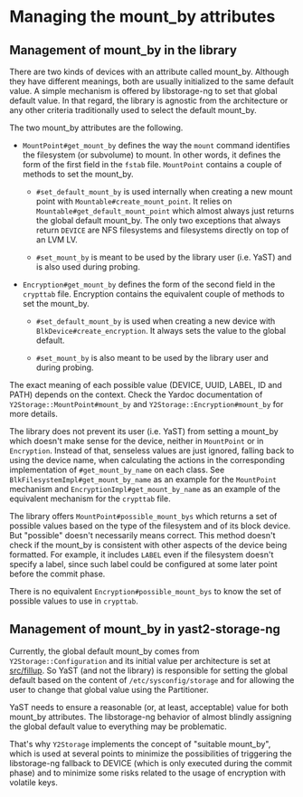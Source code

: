 # Managing the mount_by attributes

## Management of mount_by in the library

There are two kinds of devices with an attribute called mount_by. Although they
have different meanings, both are usually initialized to the same default value.
A simple mechanism is offered by libstorage-ng to set that global default
value. In that regard, the library is agnostic from the architecture or any
other criteria traditionally used to select the default mount_by.

The two mount_by attributes are the following.

* `MountPoint#get_mount_by` defines the way the `mount` command identifies the
  filesystem (or subvolume) to mount. In other words, it defines the form of the
  first field in the `fstab` file. `MountPoint` contains a couple of methods to
  set the mount_by.

  * `#set_default_mount_by` is used internally when creating a new mount point
    with `Mountable#create_mount_point`. It relies on
    `Mountable#get_default_mount_point` which almost always just returns the
    global default mount_by. The only two exceptions that always return `DEVICE`
    are NFS filesystems and filesystems directly on top of an LVM LV.

  * `#set_mount_by` is meant to be used by the library user (i.e. YaST) and is
    also used during probing.

* `Encryption#get_mount_by` defines the form of the second field in the
  `crypttab` file. Encryption contains the equivalent couple of methods to set
  the mount_by.

  * `#set_default_mount_by` is used when creating a new device with
    `BlkDevice#create_encryption`. It always sets the value to the global
    default.

  * `#set_mount_by` is also meant to be used by the library user and during
    probing.

The exact meaning of each possible value (DEVICE, UUID, LABEL, ID and PATH)
depends on the context. Check the Yardoc documentation of
`Y2Storage::MountPoint#mount_by` and `Y2Storage::Encryption#mount_by` for more
details.

The library does not prevent its user (i.e. YaST) from setting a mount_by which
doesn't make sense for the device, neither in `MountPoint` or in `Encryption`.
Instead of that, senseless values are just ignored, falling back to using the
device name, when calculating the actions in the corresponding implementation of
`#get_mount_by_name` on each class. See `BlkFilesystemImpl#get_mount_by_name` as
an example for the `MountPoint` mechanism and `EncryptionImpl#get_mount_by_name`
as an example of the equivalent mechanism for the `crypttab` file.

The library offers `MountPoint#possible_mount_bys` which returns a set of
possible values based on the type of the filesystem and of its block device. But
"possible" doesn't necessarily means correct. This method doesn't check if the
mount_by is consistent with other aspects of the device being formatted. For
example, it includes `LABEL` even if the filesystem doesn't specify a label,
since such label could be configured at some later point before the commit
phase.

There is no equivalent `Encryption#possible_mount_bys` to know the set of
possible values to use in `crypttab`.

## Management of mount_by in yast2-storage-ng

Currently, the global default mount_by comes from `Y2Storage::Configuration`
and its initial value per architecture is set at [src/fillup](../src/fillup/).
So YaST (and not the library) is responsible for setting the global default
based on the content of `/etc/sysconfig/storage` and for allowing the user to
change that global value using the Partitioner.

YaST needs to ensure a reasonable (or, at least, acceptable) value for both
mount_by attributes. The libstorage-ng behavior of almost blindly assigning the
global default value to everything may be problematic.

That's why `Y2Storage` implements the concept of "suitable mount_by", which is
used at several points to minimize the possibilities of triggering the
libstorage-ng fallback to DEVICE (which is only executed during the commit
phase) and to minimize some risks related to the usage of encryption with
volatile keys.
